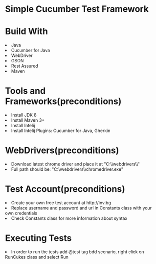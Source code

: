 # Simple Cucumber Test Framework

# Build With
<li>Java</li>
<li>Cucumber for Java</li>
<li>WebDriver</li>
<li>GSON</li>
<li>Rest Assured</li>
<li>Maven</li>

# Tools and Frameworks(preconditions)
<li>Install JDK 8</li>
<li>Install Maven 3+</li>
<li>Install Intelij</li>
<li>Install Intelij Plugins: Cucumber for Java, Gherkin</li>

# WebDrivers(preconditions)
<li>Download latest chrome driver and place it at "C:\\webdrivers\\" </li>
<li>Full path should be: "C:\\webdrivers\\chromedriver.exe" </li>

# Test Account(preconditions)
<li>Create your own free test account at http://inv.bg</li>
<li>Replace username and password and url in Constants class with your own credentials</li>
<li>Check Constants class for more information about syntax</li>



# Executing Tests
<li>In order to run the tests add @test tag bdd scenario, right click on RunCukes class and select Run</li>





